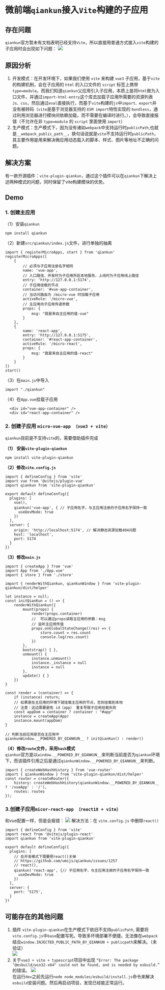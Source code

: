 # 微前端`qiankun`接入`Vite`构建的子应用
## 存在问题
`qiankun`官方暂未有文档表明已经支持`Vite`，所以直接用普通方式接入`vite`构建的子应用时会出现如下问题：
![](https://cdn.jsdelivr.net/gh/HelloAllenW/BlogAssets@latest/images/2023/image1.png)

## 原因分析
1. 开发模式：在开发环境下，如果我们使用 `vite` 来构建 `vue3` 子应用，基于`vite`的构建机制，会在子应用的 `html` 的入口文件的 `script` 标签上携带 `type=module`。而我们知道`qiankun`父应用引入子应用，本质上是将`html`做为入口文件，并通过`import-html-entry`这个库去加载子应用所需要的资源列表`Js、css`，然后通过`eval`直接执行，而基于`vite`构建的`js`中`import、export`并没有被转码（`vite`是基于浏览器支持的 `ESM import`特性实现的 `bundless`，通过利用浏览器进行模块间依赖加载，而不需要在编译时进行。），会导致直接报错（不允许在非 `type=module` 的 `script` 里面使用 `import`）
2. 生产模式：生产模式下，因为没有诸如`webpack`中支持运行时`publicPath`,也就是`__webpack_public_path__`，换句话说就是`vite`不支持运行时`publicPath`，其主要作用是用来解决微应用动态载入的脚本、样式、图片等地址不正确的问题。
## 解决方案
有一款开源插件：`vite-plugin-qiankun`，通过这个插件可以在`qiankun`下解决上述两种模式的问题，同时保留了vite构建模块的优势。
## Demo
### 1. 创建主应用
（1）安装`qiankun`
```
npm install qiankun
```

（2）新建`src/qiankun/index.js`文件，进行单独的抽离
```
import { registerMicroApps, start } from 'qiankun'
registerMicroApps([
    {
        // 必须与子应用注册名字相同
        name: 'vue-app',
        // 入口路径，开发时为子应用所启本地服务，上线时为子应用线上路径
        entry: 'http://127.0.0.1:5174', 
        // 子应用挂载的节点
        container: '#vue-app-container',
        // 当访问路由为 /micro-vue 时加载子应用
        activeRule: '/micro-vue', 
        // 主应用向子应用传递参数
        props: {
            msg: "我是来自主应用的值-vue"
        }
    },
    {
        name: 'react-app',
        entry: 'http://127.0.0.1:5175',
        container: '#react-app-container',
        activeRule: '/micro-react',
        props: {
            msg: "我是来自主应用的值-react"
        }
    }
])
start()
```

（3）在`main.js`中导入
```
import "./qiankun"
```

（4）在`App.vue`挂载子应用
```
  <div id="vue-app-container" />
  <div id="react-app-container" />
```

### 2. 创建子应用 `micro-vue-app （vue3 + vite）`
`qiankun`目前是不支持`vite`的，需要借助插件完成  

**（1） 安装`vite-plugin-qiankun`**
```
npm install vite-plugin-qiankun
```

**（2）修改`vite.config.js`**
```
import { defineConfig } from 'vite'
import vue from '@vitejs/plugin-vue'
import qiankun from 'vite-plugin-qiankun'

export default defineConfig({
  plugins: [
    vue(),
    qiankun('vue-app', { // 子应用名字，与主应用注册的子应用名字保持一致
      useDevMode: true
    })
  ],
  server: {
    origin: 'http://localhost:5174', // 解决静态资源加载404问题
    host: 'localhost',
    port: 5174
  }
})
```
**（3）修改`main.js`** 
```
import { createApp } from 'vue'
import App from './App.vue'
import { store } from './store'

import { renderWithQiankun, qiankunWindow } from 'vite-plugin-qiankun/dist/helper'

let instance = null;
const initQianKun = () => {
    renderWithQiankun({
        mount(props) {
            render(props.container)
            //  可以通过props读取主应用的参数：msg
            // 监听主应用传值
            props.onGlobalStateChange((res) => {
                store.count = res.count
                console.log(res.count)
            })
        },
        bootstrap() { },
        unmount() {
            instance.unmount()
            instance._instance = null
            instance = null
        },
        update() { }
    })
}

const render = (container) => {
    if (instance) return;
    // 如果是在主应用的环境下就挂载主应用的节点，否则挂载到本地
    // 注意：这边需要避免 id（app） 重复导致子应用挂载失败
    const appDom = container ? container : "#app"
    instance = createApp(App)
    instance.mount(appDom)
}

// 判断当前应用是否在主应用中
qiankunWindow.__POWERED_BY_QIANKUN__ ? initQianKun() : render()
```

**（4）修改`route`文件，采用`hash`模式**  
`qiankun`官方是以`window.__POWERED_BY_QIANKUN__`来判断当前是否为`qiankun`环境下，而该插件引用之后是通过`qiankunWindow.__POWERED_BY_QIANKUN__`来判断。
```
import { createWebHashHistory } from 'vue-router'
import { qiankunWindow } from 'vite-plugin-qiankun/dist/helper'
const router = createRouter({    
    history: createWebHashHistory(qiankunWindow.__POWERED_BY_QIANKUN__ ? '/vueApp' : '/'),     
    routes: routes 
});
```

### 3.创建子应用`micor-react-app （react18 + vite）`
和vue配置一样，但是会报错：
![](https://cdn.jsdelivr.net/gh/HelloAllenW/BlogAssets@latest/images/2023/image2.png)
解决方法：在 `vite.config.js` 中删除`react()`
```
import { defineConfig } from 'vite'
import react from '@vitejs/plugin-react'
import qiankun from 'vite-plugin-qiankun'

export default defineConfig({
  plugins: [
    // 在开发模式下需要把react()关掉
    // https://github.com/umijs/qiankun/issues/1257
    // react(),
    qiankun('react-app', {// 子应用名字，与主应用注册的子应用名字保持一致
      useDevMode: true
    })
  ],
  server: {
    port: '5175',
  }
})
```
## 可能存在的其他问题
1. 插件 `vite-plugin-qiankun`在生产模式下依旧不支持`publicPath`, 需要将`vite.config.js`中`base`配置写死。导致多环境部署不便捷。无法像在`webpack`结合`window.INJECTED_PUBLIC_PATH_BY_QIANKUN + publicpath`来解决。（未验证）  
![](https://cdn.jsdelivr.net/gh/HelloAllenW/BlogAssets@latest/images/2023/image3.png)
2. 关于`vue3 + vite + typescript`项目中出现 `“Error: The package "@esbuild/win32-x64" could not be found, and is needed by esbuild.”` 的错误。
![](https://cdn.jsdelivr.net/gh/HelloAllenW/BlogAssets@latest/images/2023/image4.png)  
在运行`dev`之前先运行`node node_modules/esbuild/install.js`命令来解决`esbuild`安装问题。然后再启动项目，发现已经能正常运行。

